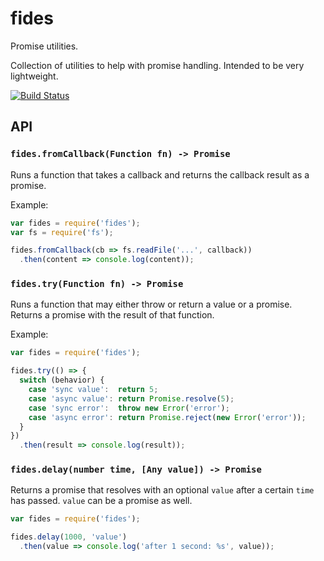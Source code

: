 # fides

Promise utilities.

Collection of utilities to help with promise handling. Intended to be very lightweight.

[![Build Status](https://travis-ci.org/Janpot/fides.svg?branch=master)](https://travis-ci.org/Janpot/fides)

## API

### `fides.fromCallback(Function fn) -> Promise`

Runs a function that takes a callback and returns the callback result as a promise.

Example:

```js
var fides = require('fides');
var fs = require('fs');

fides.fromCallback(cb => fs.readFile('...', callback))
  .then(content => console.log(content));
```

### `fides.try(Function fn) -> Promise`

Runs a function that may either throw or return a value or a promise.
Returns a promise with the result of that function.

Example:

```js
var fides = require('fides');

fides.try(() => {
  switch (behavior) {
    case 'sync value':  return 5;
    case 'async value': return Promise.resolve(5);
    case 'sync error':  throw new Error('error');
    case 'async error': return Promise.reject(new Error('error'));
  }
})
  .then(result => console.log(result));
```

### `fides.delay(number time, [Any value]) -> Promise`

Returns a promise that resolves with an optional `value` after a certain `time` has passed.
`value` can be a promise as well.

```js
var fides = require('fides');

fides.delay(1000, 'value')
  .then(value => console.log('after 1 second: %s', value));
```
